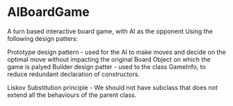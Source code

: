 # AIBoardGame
A turn based interactive board game, with AI as the opponent Using the following design patters:

Prototype design pattern - used for the AI to make moves and decide on the optimal move without impacting the original Board Object on which the game is palyed
Builder design patter - used to the class GameInfo, to reduce redundant declaration of constructors.

Liskov Substitution principle - We should not have subclass that does not extend all the behaviours of the parent class. 